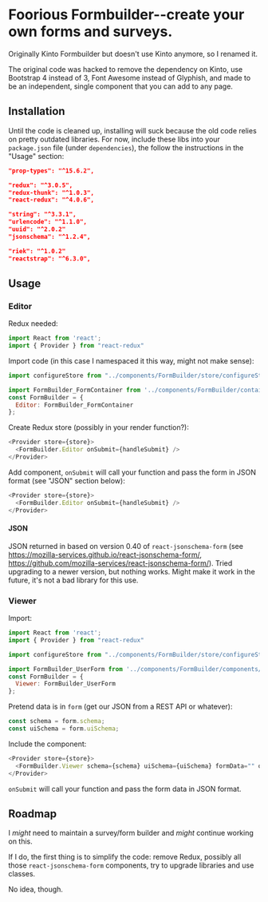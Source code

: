 # Foorious Formbuilder--create your own forms and surveys.

Originally Kinto Formbuilder but doesn't use Kinto anymore, so I renamed it.

The original code was hacked to remove the dependency on Kinto, use Bootstrap 4 instead of 3, Font Awesome instead of Glyphish, and made to be an independent, single component that you can add to any page.

## Installation

Until the code is cleaned up, installing will suck because the old code relies on pretty outdated libraries. For now, include these libs into your `package.json` file (under `dependencies`), the follow the instructions in the "Usage" section:

```json
"prop-types": "^15.6.2",

"redux": "^3.0.5",
"redux-thunk": "^1.0.3",
"react-redux": "^4.0.6",

"string": "^3.3.1",
"urlencode": "^1.1.0",
"uuid": "^2.0.2"
"jsonschema": "^1.2.4",

"riek": "^1.0.2"
"reactstrap": "^6.3.0",
```

## Usage

### Editor

Redux needed:

```js
import React from 'react';
import { Provider } from "react-redux"
```

Import code (in this case I namespaced it this way, might not make sense):

```js
import configureStore from "../components/FormBuilder/store/configureStore";

import FormBuilder_FormContainer from '../components/FormBuilder/containers/builder/FormContainer';
const FormBuilder = {
  Editor: FormBuilder_FormContainer
};
```
Create Redux store (possibly in your render function?):

```js
<Provider store={store}>
  <FormBuilder.Editor onSubmit={handleSubmit} />
</Provider>
```

Add component, `onSubmit` will call your function and pass the form in JSON format (see "JSON" section below):

```js
<Provider store={store}>
  <FormBuilder.Editor onSubmit={handleSubmit} />
</Provider>
```

#### JSON

JSON returned in based on version 0.40 of `react-jsonschema-form` (see https://mozilla-services.github.io/react-jsonschema-form/, https://github.com/mozilla-services/react-jsonschema-form/). Tried upgrading to a newer version, but nothing works. Might make it work in the future, it's not a bad library for this use.

### Viewer

Import:

```js
import React from 'react';
import { Provider } from "react-redux"

import configureStore from "../components/FormBuilder/store/configureStore";

import FormBuilder_UserForm from '../components/FormBuilder/components/UserForm';
const FormBuilder = {
  Viewer: FormBuilder_UserForm
};
```

Pretend data is in `form` (get our JSON from a REST API or whatever):

```js
const schema = form.schema;
const uiSchema = form.uiSchema;
```

Include the component:

```js
<Provider store={store}>
  <FormBuilder.Viewer schema={schema} uiSchema={uiSchema} formData="" onSubmit={this.handleSubmit} />
</Provider>
```

`onSubmit` will call your function and pass the form data in JSON format.

## Roadmap

I *might* need to maintain a survey/form builder and *might* continue working on this. 

If I do, the first thing is to simplify the code: remove Redux, possibly all those `react-jsonschema-form` components, try to upgrade libraries and use classes. 

No idea, though.


